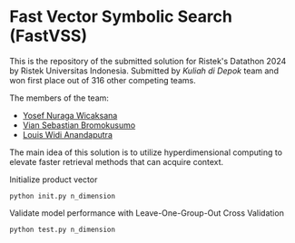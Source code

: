 # Fast Vector Symbolic Search (FastVSS)

This is the repository of the submitted solution for Ristek's Datathon 2024 by Ristek Universitas Indonesia. Submitted by _Kuliah di Depok_ team and won first place out of 316 other competing teams. 

The members of the team:
- <a href='https://www.linkedin.com/in/yosefnw/'> Yosef Nuraga Wicaksana</a>
- <a href='https://www.linkedin.com/in/viansebastianbromokusumo/'>Vian Sebastian Bromokusumo</a>
- <a href ='https://www.linkedin.com/in/louis-widi-anandaputra-90008815a/'>Louis Widi Anandaputra</a>

The main idea of this solution is to utilize hyperdimensional computing to elevate faster retrieval methods that can acquire context.  


Initialize product vector
```
python init.py n_dimension
```

Validate model performance with Leave-One-Group-Out Cross Validation 
```
python test.py n_dimension
```

